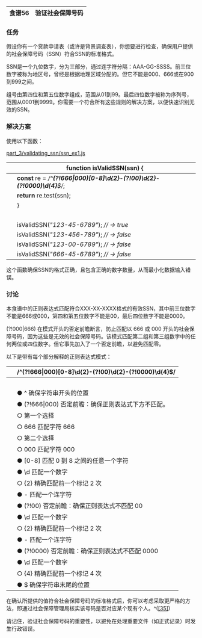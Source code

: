 | 食谱56 | 验证社会保障号码 |
| --- | --- |

### 任务

假设你有一个贷款申请表（或许是背景调查表），你想要进行检查，确保用户提供的社会保障号码（SSN）符合SSN的标准格式。

SSN是一个九位数字，分为三部分，通过连字符分隔：AAA-GG-SSSS。前三位数字被称为地区号，曾经是根据地理区域分配的。但它不能是000、666或在900到999之间。

组号由第四位和第五位数字组成，范围从01到99。最后四位数字被称为序列号，范围从0001到9999。你需要一个符合所有这些规则的解决方案，以便快速识别无效的SSN。

### 解决方案

使用以下函数：

[part_3/validating_ssn/ssn_ex1.js](http://media.pragprog.com/titles/fkjavascript/code/part_3/validating_ssn/ssn_ex1.js)

|   | **function** isValidSSN(ssn) { |
| --- | --- |
|   | **const** re = */^**(?!**666&#124;000**)[**0-8**]\d{2}**-**(?!**00**)\d{2}**-**(?!**0000**)\d{4}**$/*; |
|   | **return** re.test(ssn); |
|   | } |
|   |  |
|   | isValidSSN(*"123-45-6789"*); *// → true* |
|   | isValidSSN(*"123-456-789"*); *// → false* |
|   | isValidSSN(*"123-00-6789"*); *// → false* |
|   | isValidSSN(*"666-45-6789"*); *// → false* |

这个函数确保SSN的格式正确，且包含正确的数字数量，从而最小化数据输入错误。

### 讨论

本食谱中的正则表达式匹配符合XXX-XX-XXXX格式的有效SSN，其中前三位数字不能是666或000，第四和第五位数字不能是00，最后四位数字不能是0000。

(?!000|666) 在模式开头的否定前瞻断言，防止匹配以 666 或 000 开头的社会保障号码，因为这些是无效的社会保障号码。该模式匹配第二组和第三组数字中的任何两位或四位数字。但它事先加入了一个否定前瞻，以避免匹配零。

以下是带有每个部分解释的正则表达式模式：

|   | /^(?!666&#124;000)[0-8]\d{2}-(?!00)\d{2}-(?!0000)\d{4}$/ |
| --- | --- |
|   |  |
|   | ● ^ 确保字符串开头的位置 |
|   | ● (?!666&#124;000) 否定前瞻：确保正则表达式下方不匹配。 |
|   | ○ 第一个选择 |
|   | ○ 666 匹配字符 666 |
|   | ○ 第二个选择 |
|   | ○ 000 匹配字符 000 |
|   | ● [0-8] 匹配 0 到 8 之间的任意一个字符 |
|   | ● \d 匹配一个数字 |
|   | ○ {2} 精确匹配前一个标记 2 次 |
|   | ● - 匹配一个连字符 |
|   | ● (?!00) 否定前瞻：确保正则表达式不匹配 00 |
|   | ● \d 匹配一个数字 |
|   | ○ {2} 精确匹配前一个标记 2 次 |
|   | ● - 匹配一个连字符 |
|   | ● (?!0000) 否定前瞻：确保正则表达式不匹配 0000 |
|   | ● \d 匹配一个数字 |
|   | ○ {4} 精确匹配前一个标记 4 次 |
|   | ● $ 确保字符串末尾的位置 |

在确认所提供的值符合社会保障号码的标准格式后，你可以考虑采取更严格的方法，即通过社会保障管理局核实该号码是否对应某个现有个人。^([[35]](f_0087.xhtml#FOOTNOTE-35))

请记住，验证社会保障号码的重要性，以避免在处理重要文件（如正式记录）时发生行政错误。
